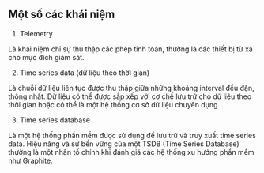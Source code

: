 ## Một số các khái niệm

1. Telemetry

Là khai niệm chỉ sự thu thập các phép tinh toán, thường là các thiết bị từ xa cho mục đích giám sát.

2. Time series data (dữ liệu theo thời gian)

Là chuỗi dữ liệu liên tục được thu thập giữa những khoảng interval đều đặn, thông nhất.  Dữ liệu có thể được sắp xếp với cơ chế lưu trữ cho dữ liệu theo thời gian hoặc có thể là một hệ thống cơ sở dữ liệu chuyên dụng


3. Time series database

Là một hệ thống phần mềm được sử dụng để lưu trữ và truy xuất time series data. Hiệu năng và sự bền vững của một TSDB (Time Series Database) thường là một nhân tố chính khi đánh giá các hệ thống xu hướng phần mềm như Graphite.